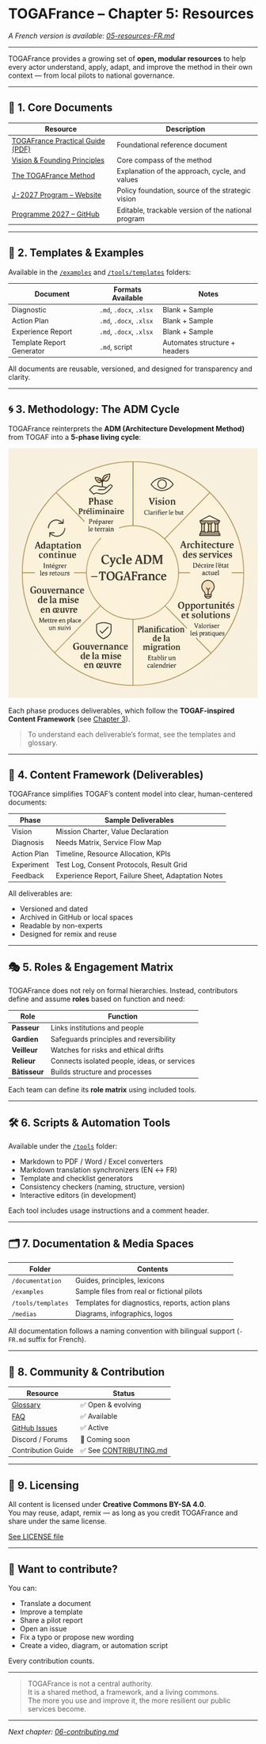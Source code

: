 # TOGAFrance – Chapter 5: Resources

*A French version is available: [05-resources-FR.md](./05-resources-FR.md)*

---

TOGAFrance provides a growing set of **open, modular resources** to help every actor understand, apply, adapt, and improve the method in their own context — from local pilots to national governance.

---

## 📘 1. Core Documents

| Resource                     | Description                                                        |
|-----------------------------|--------------------------------------------------------------------|
| [TOGAFrance Practical Guide (PDF)](../documentation/TOGAFrance_Livret_Pratique.pdf) | Foundational reference document |
| [Vision & Founding Principles](./02-vision.md)               | Core compass of the method                                       |
| [The TOGAFrance Method](./03-method.md)                      | Explanation of the approach, cycle, and values                  |
| [J-2027 Program – Website](https://www.jagrat.fr/programme-2027/) | Policy foundation, source of the strategic vision             |
| [Programme 2027 – GitHub](https://github.com/Jagrat2027/Programme2027) | Editable, trackable version of the national program            |

---

## 🧰 2. Templates & Examples

Available in the [`/examples`](../examples) and [`/tools/templates`](../tools/templates) folders:

| Document                    | Formats Available         | Notes                                       |
|----------------------------|---------------------------|---------------------------------------------|
| Diagnostic                 | `.md`, `.docx`, `.xlsx`   | Blank + Sample                              |
| Action Plan                | `.md`, `.docx`, `.xlsx`   | Blank + Sample                              |
| Experience Report          | `.md`, `.docx`, `.xlsx`   | Blank + Sample                              |
| Template Report Generator  | `.md`, script             | Automates structure + headers               |

All documents are reusable, versioned, and designed for transparency and clarity.

---

## 🌀 3. Methodology: The ADM Cycle

TOGAFrance reinterprets the **ADM (Architecture Development Method)** from TOGAF into a **5-phase living cycle**:

![Cycle ADM TOGAFrance](../medias/images/ADM_TOGAFrance.png)


Each phase produces deliverables, which follow the **TOGAF-inspired Content Framework** (see [Chapter 3](./03-method.md)).

> To understand each deliverable’s format, see the templates and glossary.

---

## 📁 4. Content Framework (Deliverables)

TOGAFrance simplifies TOGAF’s content model into clear, human-centered documents:

| Phase         | Sample Deliverables                           |
|---------------|-----------------------------------------------|
| Vision        | Mission Charter, Value Declaration            |
| Diagnosis     | Needs Matrix, Service Flow Map                |
| Action Plan   | Timeline, Resource Allocation, KPIs           |
| Experiment    | Test Log, Consent Protocols, Result Grid      |
| Feedback      | Experience Report, Failure Sheet, Adaptation Notes |

All deliverables are:

- Versioned and dated  
- Archived in GitHub or local spaces  
- Readable by non-experts  
- Designed for remix and reuse  

---

## 🎭 5. Roles & Engagement Matrix

TOGAFrance does not rely on formal hierarchies. Instead, contributors define and assume **roles** based on function and need:

| Role        | Function                                         |
|-------------|--------------------------------------------------|
| **Passeur** | Links institutions and people                    |
| **Gardien** | Safeguards principles and reversibility          |
| **Veilleur**| Watches for risks and ethical drifts             |
| **Relieur** | Connects isolated people, ideas, or services     |
| **Bâtisseur** | Builds structure and processes                 |

Each team can define its **role matrix** using included tools.

---

## 🛠 6. Scripts & Automation Tools

Available under the [`/tools`](../tools) folder:

- Markdown to PDF / Word / Excel converters  
- Markdown translation synchronizers (EN ↔ FR)  
- Template and checklist generators  
- Consistency checkers (naming, structure, version)  
- Interactive editors (in development)

Each tool includes usage instructions and a comment header.

---

## 🗂 7. Documentation & Media Spaces

| Folder             | Contents                                         |
|--------------------|--------------------------------------------------|
| `/documentation`   | Guides, principles, lexicons                     |
| `/examples`        | Sample files from real or fictional pilots       |
| `/tools/templates` | Templates for diagnostics, reports, action plans |
| `/medias`          | Diagrams, infographics, logos                    |

All documentation follows a naming convention with bilingual support (`-FR.md` suffix for French).

---

## 🌱 8. Community & Contribution

| Resource                           | Status            |
|------------------------------------|--------------------|
| [Glossary](./08-glossary.md)       | ✅ Open & evolving |
| [FAQ](./09-faq.md)                 | ✅ Available        |
| [GitHub Issues](https://github.com/Jagrat2027/TOGAFrance/issues) | ✅ Active           |
| Discord / Forums                   | 🚧 Coming soon     |
| Contribution Guide                 | ✅ See [CONTRIBUTING.md](../CONTRIBUTING.md) |

---

## 📜 9. Licensing

All content is licensed under **Creative Commons BY-SA 4.0**.  
You may reuse, adapt, remix — as long as you credit TOGAFrance and share under the same license.

[See LICENSE file](../LICENSE)

---

## 🤝 Want to contribute?

You can:

- Translate a document  
- Improve a template  
- Share a pilot report  
- Open an issue  
- Fix a typo or propose new wording  
- Create a video, diagram, or automation script

Every contribution counts.

---

> TOGAFrance is not a central authority.  
> It is a shared method, a framework, and a living commons.  
> The more you use and improve it, the more resilient our public services become.

---

_Next chapter: [06-contributing.md](./06-contributing.md)_
